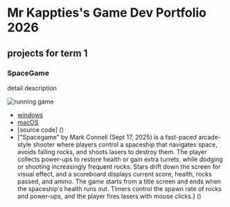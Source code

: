 # Mr Kappties's Game Dev Portfolio 2026

## projects for term 1 

### SpaceGame

detail description

![running game]()

* [windows](src/spacegame/macos-x86_64.zip)
* [macOS](src/spacegame/macos-x86_64.zip)
* [source code] ()
* ["Spacegame" by Mark Connell (Sept 17, 2025) is a fast-paced arcade-style shooter where players control a spaceship that navigates space, avoids falling rocks, and shoots lasers to destroy them. The player collects power-ups to restore health or gain extra turrets, while dodging or shooting increasingly frequent rocks. Stars drift down the screen for visual effect, and a scoreboard displays current score, health, rocks passed, and ammo. The game starts from a title screen and ends when the spaceship's health runs out. Timers control the spawn rate of rocks and power-ups, and the player fires lasers with mouse clicks.] ()
